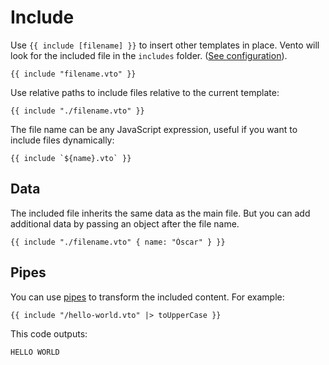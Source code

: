 # Include

Use `{{ include [filename] }}` to insert other templates in place. Vento will
look for the included file in the `includes` folder.
([See configuration](../get-started/2-configuration.md)).

```vento
{{ include "filename.vto" }}
```

Use relative paths to include files relative to the current template:

```vento
{{ include "./filename.vto" }}
```

The file name can be any JavaScript expression, useful if you want to include
files dynamically:

```vento
{{ include `${name}.vto` }}
```

## Data

The included file inherits the same data as the main file. But you can add
additional data by passing an object after the file name.

```vento
{{ include "./filename.vto" { name: "Óscar" } }}
```

## Pipes

You can use [pipes](./pipes.md) to transform the included content. For example:

```vento
{{ include "/hello-world.vto" |> toUpperCase }}
```

This code outputs:

```
HELLO WORLD
```
